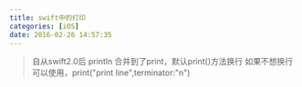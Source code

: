 ```yaml
---
title: swift中的打印
categories: [iOS]
date: 2016-02-26 14:57:35
---
```


> 自从swift2.0后
>   println 合并到了print，默认print()方法换行
>   如果不想换行可以使用，print("print line",terminator:"n")
